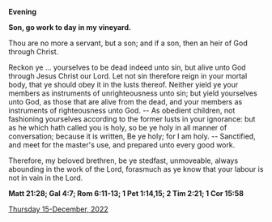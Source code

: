 **Evening**

**Son, go work to day in my vineyard.**
 
Thou are no more a servant, but a son; and if a son, then an heir of God through Christ.
 
Reckon ye ... yourselves to be dead indeed unto sin, but alive unto God through Jesus Christ our Lord. Let not sin therefore reign in your mortal body, that ye should obey it in the lusts thereof. Neither yield ye your members as instruments of unrighteousness unto sin; but yield yourselves unto God, as those that are alive from the dead, and your members as instruments of righteousness unto God. -- As obedient children, not fashioning yourselves according to the former lusts in your ignorance: but as he which hath called you is holy, so be ye holy in all manner of conversation; because it is written, Be ye holy; for I am holy. -- Sanctified, and meet for the master's use, and prepared unto every good work.
 
Therefore, my beloved brethren, be ye stedfast, unmoveable, always abounding in the work of the Lord, forasmuch as ye know that your labour is not in vain in the Lord.  

**Matt 21:28; Gal 4:7; Rom 6:11-13; 1 Pet 1:14,15; 2 Tim 2:21; 1 Cor 15:58**

[Thursday 15-December, 2022](https://t.me/daily_light)
